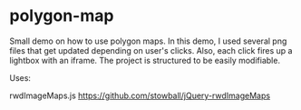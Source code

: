 polygon-map
===========

Small demo on how to use polygon maps.
In this demo, I used several png files that get updated depending on user's clicks. Also, each click fires up a lightbox with an iframe.
The project is structured to be easily modifiable.

Uses:

rwdImageMaps.js
https://github.com/stowball/jQuery-rwdImageMaps
